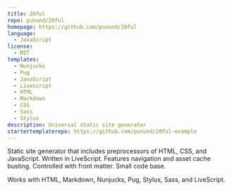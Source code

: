 ```yaml
---
title: 20ful
repo: punund/20ful
homepage: https://github.com/punund/20ful
language:
  - JavaScript
license:
  - MIT
templates:
  - Nunjucks
  - Pug
  - JavaScript
  - Livescript
  - HTML
  - Markdown
  - CSS
  - Sass
  - Stylus
description: Universal static site generator
startertemplaterepo: https://github.com/punund/20ful-example
---
```


Static site generator that includes preprocessors of HTML, CSS, and JavaScript. Written in LiveScript. Features navigation and asset cache busting. Controlled
with front matter. Small code base.

Works with HTML, Markdown, Nunjucks, Pug, Stylus, Sass, and LiveScript.
